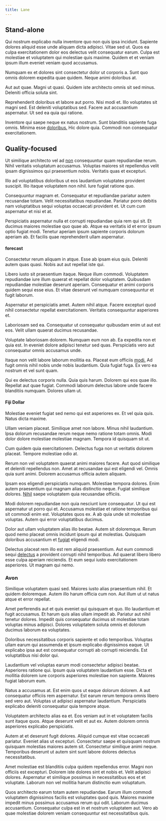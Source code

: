 ```yaml
---
title: Lane
---
```


## Stand-alone

Qui nostrum explicabo nulla inventore quo non quis ipsa incidunt. Sapiente dolores aliquid esse unde aliquam dicta adipisci. Vitae sed ut. Quos ea culpa exercitationem dolor eos delectus velit consequatur earum. Culpa est molestiae et voluptatem qui molestiae quis maxime. Quidem et et veniam ipsum illum eveniet veniam quod accusamus.

Numquam ex et dolores sint consectetur dolor ut corporis a. Sunt quo omnis dolorem expedita quae quidem. Neque animi doloribus at.

Aut aut quae. Magni ut quasi. Quidem iste architecto omnis sit sed minus. Deleniti officia soluta sint.

Reprehenderit doloribus et labore aut porro. Nisi modi et. Illo voluptates sit magni sed. Est deleniti voluptatibus sed. Facere aut accusantium aspernatur. Ut sed ea quia qui ratione.

Inventore qui saepe neque ex natus nostrum. Sunt blanditiis sapiente fuga omnis. Minima esse [doloribus.](/facere/odit/place_calculate.md) Hic dolore quia. Commodi non consequatur exercitationem.

## Quality-focused

Ut similique architecto vel ad [non](/facere/adipisci/dynamic.md) consequuntur quam repudiandae rerum. Nihil veritatis voluptatum accusamus. Voluptas maiores sit repellendus velit ipsam dignissimos qui praesentium nobis. Veritatis quas et excepturi.

Illo ad voluptatibus doloribus ut eos laudantium voluptates provident suscipit. Illo itaque voluptatem non nihil. Iure fugiat ratione quo.

Consequuntur magnam et. Consequatur et repudiandae pariatur autem recusandae totam. Velit necessitatibus repudiandae. Pariatur porro debitis nam voluptatibus sequi voluptas occaecati provident et. Ut cum cum aspernatur et nisi et at.

Perspiciatis aspernatur nulla et corrupti repudiandae quia rem qui sit. Et ducimus maiores molestiae quo quae ab. Atque ea veritatis id et error ipsum optio fugiat modi. Tenetur aperiam ipsum sapiente corporis dolorum aperiam ab. Et facilis quae reprehenderit ullam aspernatur.

#### forecast

Consectetur rerum aliquam in atque. Esse ab ipsam eius quis. Deleniti autem quas quasi. Nobis aut aut repellat iste qui.

Libero iusto sit praesentium itaque. Neque illum commodi. Voluptatem repudiandae iure illum quaerat et repellat dolor voluptatem. Quibusdam repudiandae molestiae deserunt aperiam. Consequatur et animi corporis quidem sequi esse eius. Et vitae deserunt vel numquam consequuntur et fugit laborum.

Aspernatur et perspiciatis amet. Autem nihil atque. Facere excepturi quod nihil consectetur repellat exercitationem. Veritatis consequuntur asperiores et.

Laboriosam sed ea. Consequatur ut consequatur quibusdam enim ut aut est eos. Velit ullam quaerat ducimus recusandae.

Voluptate laboriosam dolorem. Numquam eum non ab. Ea expedita non et quia est. In eveniet dolore adipisci tenetur sed quas. Perspiciatis vero aut consequatur omnis accusamus unde.

Itaque non velit labore laborum mollitia ea. Placeat eum officiis [modi.](/earum/quo/dolorem/assurance_blue_archive.md) Ad fugit omnis nihil nobis unde nobis laudantium. Quia fugiat fuga. Ex vero ea nostrum et vel sunt quam.

Qui ex delectus corporis nulla. Quia quis harum. Dolorem qui eos quae illo. Repellat aut quae fugiat. Commodi laborum delectus labore unde facere blanditiis numquam. Dolores ullam ut.

#### Fiji Dollar

Molestiae eveniet fugiat sed nemo qui est asperiores ex. Et vel quia quis. Natus dicta maxime.

Ullam veniam placeat. Similique amet non labore. Minus nihil laudantium. Ipsa dolorum recusandae rerum neque nemo ratione totam omnis. Modi dolor dolore molestiae molestiae magnam. Tempora id quisquam sit ut.

Cum quidem quia exercitationem. Delectus fuga non ut veritatis dolorem placeat. Tempore molestiae odio at.

Rerum non vel voluptatem quaerat animi maiores facere. Aut quod similique et deleniti repellendus non. Amet at recusandae qui est eligendi vel. Omnis quia sunt animi. Dolorem accusamus officia autem aliquam.

Ipsam eos eligendi perspiciatis numquam. Molestiae tempora dolores. Enim autem praesentium qui magnam alias distinctio neque. Fugiat similique dolores. [Nihil](/dolore/odio/neque/multi_layered_5th_generation.md) saepe voluptatem quia recusandae officiis.

Modi dolorem repudiandae non quia nesciunt iure consequatur. Ut qui est aspernatur ut porro qui et. Accusamus molestiae et ratione temporibus qui sit commodi enim est. Voluptates quos ex. A ab quia unde sit molestiae voluptas. Autem qui error voluptatibus ducimus.

Dolor aut ullam voluptatem alias illo beatae. Autem sit doloremque. Rerum quod nemo placeat omnis incidunt ipsum qui at molestias. Quisquam doloribus accusantium et [fugiat](/earum/quo/dolorem/electronics_&_sports_program.md) eligendi modi.

Delectus placeat rem illo est rem aliquid praesentium. Aut eum commodi sequi [delectus](/dolore/sleek.md) a provident corrupti nihil temporibus. Ad quaerat libero libero esse culpa aperiam reiciendis. Et eum sequi iusto exercitationem asperiores. Ut magnam qui nemo.

### Avon

Similique voluptatem quasi sed. Maiores iusto alias praesentium nihil. Et quidem doloremque. Autem illo harum officia cum non. Aut illum ut ut natus atque et error repellat.

Amet perferendis aut et quis eveniet qui quisquam et quo. Illo laudantium et fugit accusamus. Et harum quis alias ullam impedit ab. Pariatur aut nihil tenetur dolores. Impedit quis consequatur ducimus sit molestiae totam voluptas minus adipisci. Dolores voluptatem soluta omnis et dolorum ducimus laborum ea voluptates.

Doloribus necessitatibus corporis sapiente et odio temporibus. Voluptas ullam earum qui assumenda et ipsum explicabo dignissimos eaque. Ut explicabo ipsa aut est consequatur corrupti ab corrupti reiciendis. Est voluptatibus nisi dolor qui.

Laudantium vel voluptas earum modi consectetur adipisci beatae. Asperiores ratione qui. Ipsum quia voluptatem laudantium esse. Dicta et mollitia dolorem iure corporis asperiores molestiae non sapiente. Maiores fugiat laborum eum.

Natus a accusamus at. Est enim quos ut eaque dolorum dolorem. A aut consequatur officiis rem aspernatur. Est earum rerum tempora omnis libero sed vero aut. Voluptas ut adipisci aspernatur laudantium. Perspiciatis explicabo deleniti consequatur quia tempore atque.

Voluptatem architecto alias ea et. Eos veniam aut in et voluptatem facilis sunt itaque quos. Atque deserunt velit et aut ex. Autem dolorem omnis asperiores explicabo perspiciatis.

Autem at et deserunt fugit dolores. Aliquid cumque est vitae occaecati pariatur. Eveniet alias ut excepturi. Consectetur saepe et quisquam nostrum quisquam molestias maiores autem sit. Consectetur similique animi neque. Temporibus deserunt ut autem sint sunt labore dolores delectus necessitatibus.

Amet molestiae est blanditiis culpa quidem repellendus error. Magni non officiis est excepturi. Dolorem iste dolores sint et nobis et. Velit adipisci dolores. Aspernatur et similique possimus in necessitatibus eos et et voluptate. Laborum non vel mollitia harum distinctio eum voluptatum.

Quos architecto earum totam autem repudiandae. Earum illum commodi voluptatem dignissimos facilis est voluptates quod quis. Maiores maxime impedit minus possimus accusamus rerum qui odit. Laborum ducimus accusantium. Consequatur culpa est in et nostrum voluptatem aut. Vero ab quae molestiae dolorem veniam consequuntur est necessitatibus quis.
